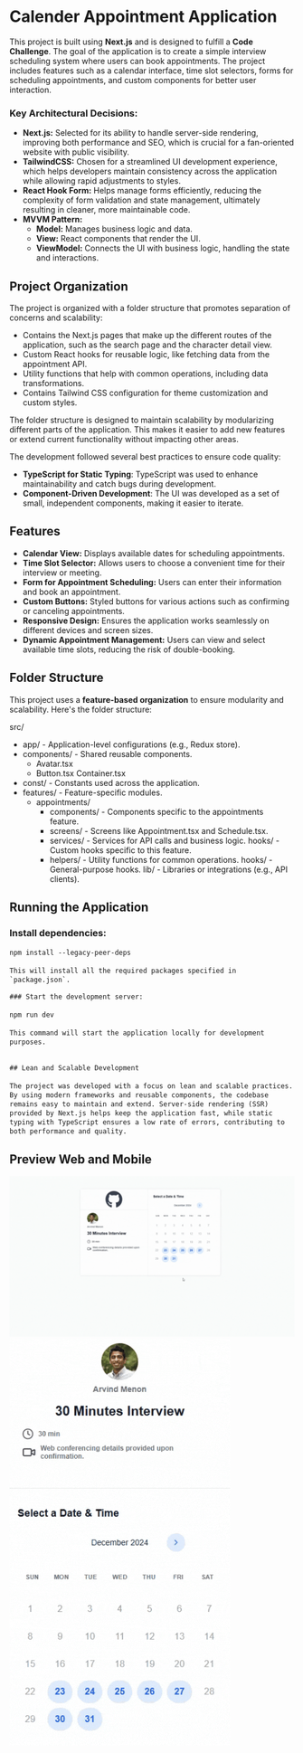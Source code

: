 # Calender Appointment Application
This project is built using **Next.js** and is designed to fulfill a **Code Challenge**. The goal of the application is to create a simple interview scheduling system where users can book appointments. The project includes features such as a calendar interface, time slot selectors, forms for scheduling appointments, and custom components for better user interaction.

### Key Architectural Decisions:

- **Next.js:** Selected for its ability to handle server-side rendering, improving both performance and SEO, which is crucial for a fan-oriented website with public visibility.
- **TailwindCSS:** Chosen for a streamlined UI development experience, which helps developers maintain consistency across the application while allowing rapid adjustments to styles.
- **React Hook Form:** Helps manage forms efficiently, reducing the complexity of form validation and state management, ultimately resulting in cleaner, more maintainable code.
- **MVVM Pattern:**  
  - **Model:** Manages business logic and data.
  - **View:** React components that render the UI.
  - **ViewModel:** Connects the UI with business logic, handling the state and interactions.

## Project Organization

The project is organized with a folder structure that promotes separation of concerns and scalability:

- Contains the Next.js pages that make up the different routes of the application, such as the search page and the character detail view.
- Custom React hooks for reusable logic, like fetching data from the appointment API.
- Utility functions that help with common operations, including data transformations.
- Contains Tailwind CSS configuration for theme customization and custom styles.

The folder structure is designed to maintain scalability by modularizing different parts of the application. This makes it easier to add new features or extend current functionality without impacting other areas.

The development followed several best practices to ensure code quality:

- **TypeScript for Static Typing**: TypeScript was used to enhance maintainability and catch bugs during development.
- **Component-Driven Development**: The UI was developed as a set of small, independent components, making it easier to iterate.

## Features

- **Calendar View:** Displays available dates for scheduling appointments.
- **Time Slot Selector:** Allows users to choose a convenient time for their interview or meeting.
- **Form for Appointment Scheduling:** Users can enter their information and book an appointment.
- **Custom Buttons:** Styled buttons for various actions such as confirming or canceling appointments.
- **Responsive Design:** Ensures the application works seamlessly on different devices and screen sizes.
- **Dynamic Appointment Management:** Users can view and select available time slots, reducing the risk of double-booking.

## Folder Structure

This project uses a **feature-based organization** to ensure modularity and scalability. Here's the folder structure:

src/ 
 - app/ - Application-level configurations (e.g., Redux store). 
 - components/ - Shared reusable components. 
    - Avatar.tsx
    - Button.tsx Container.tsx 
 - const/ - Constants used across the application. 
 - features/ - Feature-specific modules. 
    - appointments/ 
       - components/ - Components specific to the appointments feature. 
       - screens/ - Screens like Appointment.tsx and Schedule.tsx. 
       - services/ - Services for API calls and business logic. hooks/ - Custom hooks specific to this feature. 
       - helpers/ - Utility functions for common operations. hooks/ - General-purpose hooks. lib/ - Libraries or integrations (e.g., API clients).

## Running the Application

### Install dependencies:

```
npm install --legacy-peer-deps

This will install all the required packages specified in `package.json`.
```
```
### Start the development server:

npm run dev

This command will start the application locally for development purposes.

```
```

## Lean and Scalable Development

The project was developed with a focus on lean and scalable practices. By using modern frameworks and reusable components, the codebase remains easy to maintain and extend. Server-side rendering (SSR) provided by Next.js helps keep the application fast, while static typing with TypeScript ensures a low rate of errors, contributing to both performance and quality.
```
## Preview Web and Mobile

![Preview of application](preview.gif)
![Preview of application mobile](preview_mobile.gif)